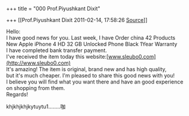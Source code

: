 +++
title = "000 Prof.Piyushkant Dixit"

+++
[[Prof.Piyushkant Dixit	2011-02-14, 17:58:26 [Source](https://groups.google.com/g/bvparishat/c/ObYeQw8lWRU)]]



Hello:  
I have good news for you. Last week, I have Order china 42 Products  
New Apple iPhone 4 HD 32 GB Unlocked Phone Black 1Year Warranty  
I have completed bank transfer payment.  
I've received the item today this website:[www.sleubo0.com](http://www.sleubo0.com)  
It's amazing! The item is original, brand new and has high quality,  
but it's much cheaper. I'm pleased to share this good news with you!  
I believe you will find what you want there and have an good experience  
on shopping from them.  
Regards!

  
khjkhjkhjkytuytu1........咖  

